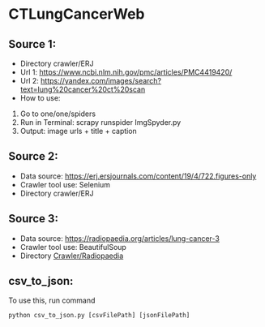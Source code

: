 # CTLungCancerWeb

## Source 1:
- Directory crawler/ERJ
- Url 1: https://www.ncbi.nlm.nih.gov/pmc/articles/PMC4419420/
- Url 2: https://yandex.com/images/search?text=lung%20cancer%20ct%20scan
- How to use:
1. Go to one/one/spiders
2. Run in Terminal: scrapy runspider ImgSpyder.py
3. Output: image urls + title + caption

## Source 2:
- Data source: https://erj.ersjournals.com/content/19/4/722.figures-only
- Crawler tool use: Selenium
- Directory crawler/ERJ


## Source 3:
- Data source: https://radiopaedia.org/articles/lung-cancer-3
- Crawler tool use: BeautifulSoup
- Directory [Crawler/Radiopaedia](./crawler/radiopaedia)

## csv_to_json:
To use this, run command
```
python csv_to_json.py [csvFilePath] [jsonFilePath]
```
